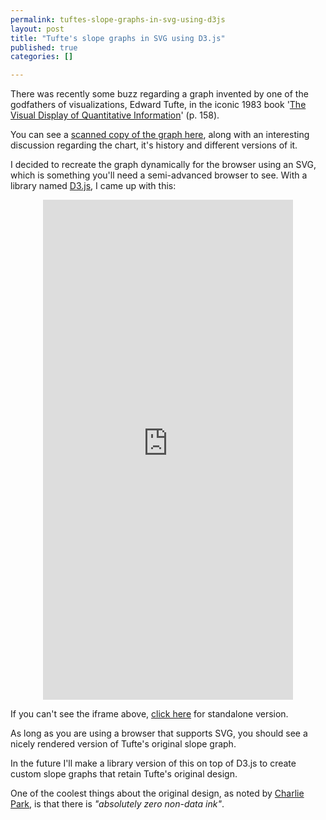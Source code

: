 ```yaml
--- 
permalink: tuftes-slope-graphs-in-svg-using-d3js
layout: post
title: "Tufte's slope graphs in SVG using D3.js"
published: true
categories: []

---
```


There was recently some buzz regarding a graph invented by one of the godfathers of visualizations, Edward Tufte, in the iconic 1983 book '[The Visual Display of Quantitative Information][1]' (p. 158).


You can see a [scanned copy of the graph here][2], along with an interesting discussion regarding the chart, it's history and different versions of it.


I decided to recreate the graph dynamically for the browser using an SVG, which is something you'll need a semi-advanced browser to see. With a library named [D3.js][3], I came up with this:
<div style="text-align:center;"><iframe scrolling="no" src="http://markdimarco.com/slope/index.html" frameborder="0" border="0" height="800" width="400"><a href="http://markdimarco.com/slope.html">http://markdimarco.com/slope.html</a></iframe></div>


If you can't see the iframe above, [click here][4] for standalone version.


As long as you are using a browser that supports SVG, you should see a nicely rendered version of Tufte's original slope graph.


In the future I'll make a library version of this on top of D3.js to create custom slope graphs that retain Tufte's original design. 


One of the coolest things about the original design, as noted by [Charlie Park][5], is that there is *"absolutely zero non-data ink"*.

 [1]: http://www.edwardtufte.com/tufte/books_vdqi "visual display of quantitative information"
 [2]: http://charliepark.org/slopegraphs/#the_tablegraphic "charlie park's slope graphs"
 [3]: http://mbostock.github.com/d3/ "d3.js svg javascript library"
 [4]: http://markdimarco.com/slope/index.html
 [5]: http://charliepark.org/slopegraphs/#the_tablegraphic "charlie park" 
